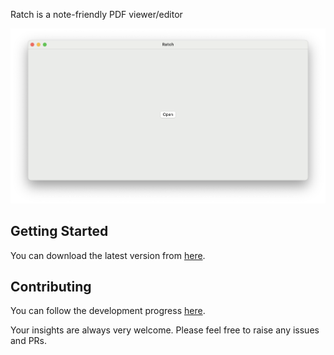 Ratch is a note-friendly PDF viewer/editor

![Screenshot](./screenshot.png)

## Getting Started

You can download the latest version from [here](https://github.com/dqisme/Ratch/releases).

## Contributing

You can follow the development progress [here](https://github.com/dqisme/Ratch/projects/1).

Your insights are always very welcome. Please feel free to raise any issues and PRs.